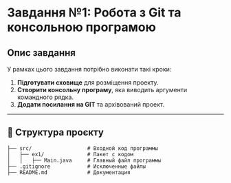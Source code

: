 # Завдання №1: Робота з Git та консольною програмою

## Опис завдання

У рамках цього завдання потрібно виконати такі кроки:

1. **Підготувати сховище** для розміщення проекту.
2. **Створити консольну програму**, яка виводить аргументи командного рядка.
3. **Додати посилання на GIT** та архівований проект.

---

## 📂 Структура проєкту

```plaintext
├── src/                  # Входной код программы
│   ├── ex1/              # Пакет с кодом
│   │   ├── Main.java     # Главный файл программы
├── .gitignore            # Исключенные файлы
├── README.md             # Документация
```


